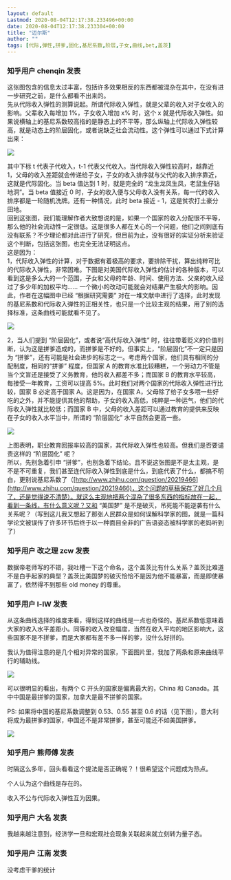 ```yaml
---
layout: default
Lastmod: 2020-08-04T12:17:38.233496+00:00
date: 2020-08-04T12:17:38.233304+00:00
title: "迈尔斯"
author: ""
tags: [代际,弹性,拼爹,固化,基尼系数,阶层,子女,曲线,bet,盖茨]
---
```



    
### 知乎用户 chenqin​ 发表
    
这张图包含的信息太过丰富，包括许多效果相反的东西都被混杂在其中，在没有进一步研究之前，是什么都看不出来的。  
先从代际收入弹性的测算说起。所谓代际收入弹性，就是父辈的收入对子女收入的影响。父辈收入每增加 1%，子女收入增加 x% 时，这个 x 就是代际收入弹性。如果说横轴上的基尼系数较高指的是静态上的不平等，那么纵轴上代际收入弹性较高，就是动态上的阶层固化，或者说缺乏社会流动性。这个弹性可以通过下式计算出来：



![](https://images.weserv.nl/?url=https%3A//pic3.zhimg.com/80/1ea361f913e6e00797c8bc0c3ad2d72c_720w.jpg%3Fsource%3D1940ef5c)

其中下标 t 代表子代收入，t-1 代表父代收入。当代际收入弹性较高时，越靠近 1，父母的收入差距就会传递给子女，子女的收入排序就与父代的收入排序靠近，这就是代际固化。当 beta 值达到 1 时，就是完全的 “龙生龙凤生凤，老鼠生仔钻地洞”。当 beta 值接近 0 时，子女的收入便与父母收入没有关系，每一代的收入排序都是一轮随机洗牌。还有一种情况，此时 beta 接近 - 1，这是贫农打土豪分田地。  
回到这张图，我们能理解作者大致想说的是，如果一个国家的收入分配很不平等，那么他的社会流动性一定很低。这是很多人都在关心的一个问题，他们之间到底有没有联系？不少理论都对此进行了研究，但目前为止，没有很好的实证分析来验证这个判断，包括这张图，也完全无法证明这点。  
这是因为：  
1，代际收入弹性的计算，对于数据有着极高的要求，要排除干扰，算出纯粹可比的代际收入弹性，非常困难。下图是对美国代际收入弹性的估计的各种版本，可以看到这是多么大的一个范围，子女和父母的年龄、时间、使用方法、父亲的收入经过了多少年的加权平均…… 一个微小的改动可能就会对结果产生极大的影响。因此，作者在这幅图中已经 “根据研究需要” 对在一堆文献中进行了选择，此时发现的基尼系数和代际收入弹性的正相关性，也只是一个比较主观的结果，用了别的选择标准，这条曲线可能就看不见了。



![](https://images.weserv.nl/?url=https%3A//pic1.zhimg.com/565a9c73860192de3ab380a4b1f40e29_r.jpg%3Fsource%3D1940ef5c)

2，当人们提到 “阶层固化”，或者说“高代际收入弹性” 时，往往带着贬义的价值判断，认为这是拼爹造成的，而拼爹是不好的。但事实上，“阶层固化”不一定只是因为 “拼爹”，还有可能是社会进步的标志之一。考虑两个国家，他们具有相同的分配制度，相同的“拼爹” 程度，但国家 A 的教育水准比较糟糕，一个劳动力不管是当个文盲还是接受了义务教育，他的收入都差不多；而国家 B 的教育水平较高，每接受一年教育，工资可以提高 5%。此时我们对两个国家的代际收入弹性进行比较，国家 B 必定高于国家 A。这是因为，在国家 A，父母除了给子女多喂一些好吃的之外，并不能提供其他的帮助，子女的收入高低，纯粹是一种运气，他们的代际收入弹性就比较低；而国家 B 中，父母的收入差距可以通过教育的提供来反映在子女的收入水平当中，所谓的 “阶层固化” 水平自然会更高一些。



![](https://images.weserv.nl/?url=https%3A//pic4.zhimg.com/4732588f94a0e542d973f5930d56b858_r.jpg%3Fsource%3D1940ef5c)

上图表明，职业教育回报率较高的国家，其代际收入弹性也较高。但我们是否要谴责这样的 “阶层固化” 呢？  
所以，先别急着引申 “拼爹”，也别急着下结论。且不说这张图是不是太主观，是不是不可重复，我们甚至连代际收入弹性到底是什么，到底代表了什么，都搞不明白，更别说基尼系数了（[http://www.zhihu.com/question/20219466](http://www.zhihu.com/question/20219466)，这个问题的草稿保存了好几个月了，还是觉得说不清楚）。就这么主观地把两个混杂了很多东西的指标放在一起，看到一条线，有什么意义呢？又和 “美国梦” 是不是破灭，吊死能不能逆袭有什么关系呢？（写到这儿我又想起了那张人民群众是如何误解科学家的图，就是一篇科学论文被误传了许多环节后终于以一种面目全非的广告语姿态被科学家的老妈听到了）
    
    
    
    
### 知乎用户 改之理 zcw​ 发表
    
数据帝老师写的不错，我吐槽一下这个命名，这个盖茨比有什么关系？盖茨比难道不是白手起家的典型？盖茨比美国梦的破灭恰恰不是因为他不能暴富，而是即使暴富了，依然得不到那些 old money 的尊重。
    
    
    
    
### 知乎用户 l-lW 发表
    
从这条曲线选择的维度来看，得到这样的曲线是一点也奇怪的。基尼系数低意味着大家的收入水平差距小。同等的收入改变幅度，当然在收入平均的地区影响大，这些国家不是不拼爹，而是大家都有差不多一样的爹，没什么好拼的。

我认为值得注意的是几个相对异常的国家，下面图片里，我加了两条和原来曲线平行的辅助线。



![](https://images.weserv.nl/?url=https%3A//pic4.zhimg.com/b55fcfd00102617b5fc18cf7c8ca19c8_r.jpg%3Fsource%3D1940ef5c)

可以很明显的看出，有两个 C 开头的国家是偏离最大的，China 和 Canada。其中中国是最拼爹的国家，加拿大是最不拼爹的国家。

PS: 如果将中国的基尼系数调整到 0.53、0.55 甚至 0.6 的话（见下图），意大利将成为最拼爹的国家，中国还不是非常拼爹，甚至可能还不如美国拼爹。



![](https://images.weserv.nl/?url=https%3A//pic2.zhimg.com/df6d4ce9a07233c0897b7a38e713e88e_r.jpg%3Fsource%3D1940ef5c)
    
    
    
    
### 知乎用户  熊师傅 发表
    
时隔这么多年，回头看看这个提法是否正确呢？！很希望这个问题成为热点。

个人认为这个曲线是存在的。

收入不公与代际收入弹性互为因果。
    
    
    
    
### 知乎用户 大名 发表
    
我越来越注意到，经济学一旦和宏观社会现象关联起来就立刻转为量子态。
    
    
    
    
### 知乎用户 江南 发表
    
没考虑干爹的统计
    
    
    

